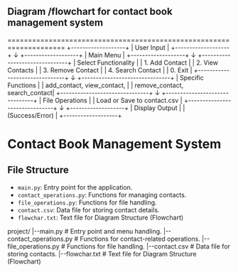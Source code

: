    Diagram /flowchart for contact book management system
---------------------------------------------------------------
====================================================================
+-------------------+
|    User Input     |
+-------------------+
          ↓
+-------------------+
|    Main Menu      |
+-------------------+
          ↓
+-------------------------------+
| Select Functionality          |
| 1. Add Contact                |
| 2. View Contacts              |
| 3. Remove Contact             |
| 4. Search Contact             |
| 0. Exit                       |
+-------------------------------+
          ↓
+-------------------------------+
|       Specific Functions      |
| add_contact, view_contact,    |
| remove_contact, search_contact|
+-------------------------------+
          ↓
+-------------------------------+
|        File Operations        |
| Load or Save to contact.csv   |
+-------------------------------+
          ↓
+-------------------+
|   Display Output   |
| (Success/Error)    |
+-------------------+


# Contact Book Management System
## File Structure
- `main.py`: Entry point for the application.
- `contact_operations.py`: Functions for managing contacts.
- `file_operations.py`: Functions for file handling.
- `contact.csv`: Data file for storing contact details.
- `flowchar.txt`: Text file for Diagram Structure (Flowchart)



project/
|--main.py               # Entry point and menu handling.
|--contact_operations.py # Functions for contact-related operations.
|-- file_operations.py   # Functions for file handling. 
|--contact.csv           # Data file for storing contacts.
|--flowchar.txt          # Text file for Diagram Structure (Flowchart)
